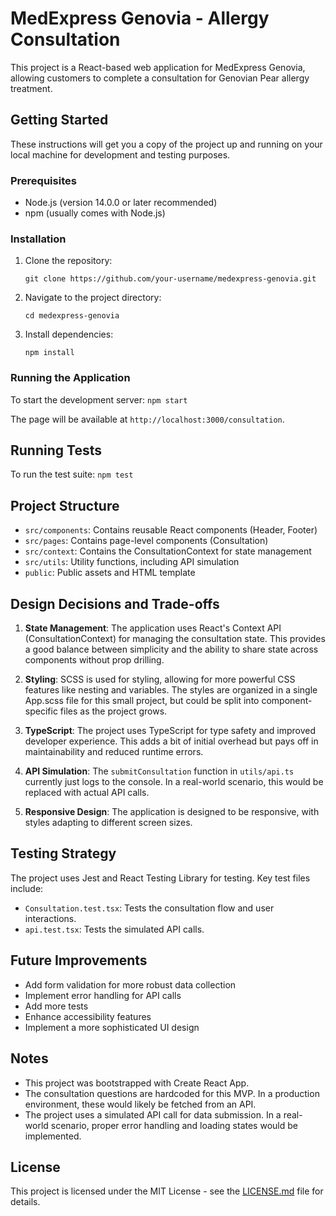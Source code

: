 # MedExpress Genovia - Allergy Consultation

This project is a React-based web application for MedExpress Genovia, allowing customers to complete a consultation for Genovian Pear allergy treatment.

## Getting Started

These instructions will get you a copy of the project up and running on your local machine for development and testing purposes.

### Prerequisites

- Node.js (version 14.0.0 or later recommended)
- npm (usually comes with Node.js)

### Installation

1. Clone the repository:

   ```
   git clone https://github.com/your-username/medexpress-genovia.git
   ```

2. Navigate to the project directory:

   ```
   cd medexpress-genovia
   ```

3. Install dependencies:
   ```
   npm install
   ```

### Running the Application

To start the development server:
`npm start`

The page will be available at `http://localhost:3000/consultation`.

## Running Tests

To run the test suite:
`npm test`

## Project Structure

- `src/components`: Contains reusable React components (Header, Footer)
- `src/pages`: Contains page-level components (Consultation)
- `src/context`: Contains the ConsultationContext for state management
- `src/utils`: Utility functions, including API simulation
- `public`: Public assets and HTML template

## Design Decisions and Trade-offs

1. **State Management**: The application uses React's Context API (ConsultationContext) for managing the consultation state. This provides a good balance between simplicity and the ability to share state across components without prop drilling.

2. **Styling**: SCSS is used for styling, allowing for more powerful CSS features like nesting and variables. The styles are organized in a single App.scss file for this small project, but could be split into component-specific files as the project grows.

3. **TypeScript**: The project uses TypeScript for type safety and improved developer experience. This adds a bit of initial overhead but pays off in maintainability and reduced runtime errors.

4. **API Simulation**: The `submitConsultation` function in `utils/api.ts` currently just logs to the console. In a real-world scenario, this would be replaced with actual API calls.

5. **Responsive Design**: The application is designed to be responsive, with styles adapting to different screen sizes.

## Testing Strategy

The project uses Jest and React Testing Library for testing. Key test files include:

- `Consultation.test.tsx`: Tests the consultation flow and user interactions.
- `api.test.tsx`: Tests the simulated API calls.

## Future Improvements

- Add form validation for more robust data collection
- Implement error handling for API calls
- Add more tests
- Enhance accessibility features
- Implement a more sophisticated UI design

## Notes

- This project was bootstrapped with Create React App.
- The consultation questions are hardcoded for this MVP. In a production environment, these would likely be fetched from an API.
- The project uses a simulated API call for data submission. In a real-world scenario, proper error handling and loading states would be implemented.

## License

This project is licensed under the MIT License - see the [LICENSE.md](LICENSE.md) file for details.
